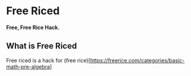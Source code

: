 # Free Riced
**Free, Free Rice Hack.**

## What is Free Riced
Free riced is a hack for (free rice)[https://freerice.com/categories/basic-math-pre-algebra]
